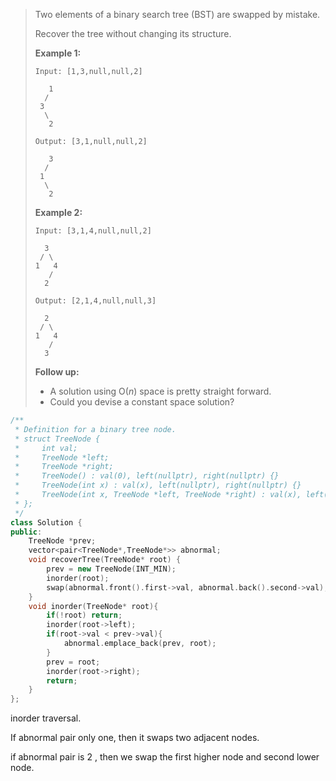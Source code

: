 > Two elements of a binary search tree (BST) are swapped by mistake.
>
> Recover the tree without changing its structure.
>
> **Example 1:**
>
> ```
> Input: [1,3,null,null,2]
> 
>    1
>   /
>  3
>   \
>    2
> 
> Output: [3,1,null,null,2]
> 
>    3
>   /
>  1
>   \
>    2
> ```
>
> **Example 2:**
>
> ```
> Input: [3,1,4,null,null,2]
> 
>   3
>  / \
> 1   4
>    /
>   2
> 
> Output: [2,1,4,null,null,3]
> 
>   2
>  / \
> 1   4
>    /
>   3
> ```
>
> **Follow up:**
>
> - A solution using O(*n*) space is pretty straight forward.
> - Could you devise a constant space solution?



```cpp
/**
 * Definition for a binary tree node.
 * struct TreeNode {
 *     int val;
 *     TreeNode *left;
 *     TreeNode *right;
 *     TreeNode() : val(0), left(nullptr), right(nullptr) {}
 *     TreeNode(int x) : val(x), left(nullptr), right(nullptr) {}
 *     TreeNode(int x, TreeNode *left, TreeNode *right) : val(x), left(left), right(right) {}
 * };
 */
class Solution {
public:
    TreeNode *prev;
    vector<pair<TreeNode*,TreeNode*>> abnormal;
    void recoverTree(TreeNode* root) {
        prev = new TreeNode(INT_MIN);
        inorder(root);
        swap(abnormal.front().first->val, abnormal.back().second->val);
    }
    void inorder(TreeNode* root){
        if(!root) return;
        inorder(root->left);
        if(root->val < prev->val){
            abnormal.emplace_back(prev, root);
        }
        prev = root;
        inorder(root->right);
        return;
    }
};
```

inorder traversal.

If abnormal pair only one, then it swaps two adjacent nodes.

if abnormal pair is 2 , then we swap the first higher node and second lower node.